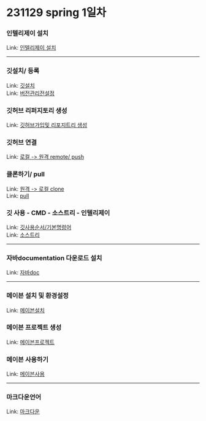 # 231129 spring 1일차


### 인텔리제이 설치

Link: [인텔리제이 설치](https://blog.naver.com/dkumylove/223277971257)

---

### 깃설치/ 등록
Link: [깃설치](https://blog.naver.com/dkumylove/223233690691)<br>
Link: [버전관리전설정](https://blog.naver.com/dkumylove/223234380052)

### 깃허브 리퍼지토리 생성
Link: [깃허브가입및 리포지트리 생성](https://blog.naver.com/dkumylove/223239629263)

### 깃허브 연결
Link: [로컬 -> 원격 remote/ push](https://blog.naver.com/dkumylove/223239635596)

### 클론하기/ pull
Link: [원격 -> 로컬 clone](https://blog.naver.com/dkumylove/223239642158)<br>
Link: [pull](https://blog.naver.com/dkumylove/223240216937)

### 깃 사용 - CMD - 소스트리 - 인텔리제이
Link: [깃사용순서/기본명령어](https://blog.naver.com/dkumylove/223278612713)<br>
Link: [소스트리](https://blog.naver.com/dkumylove/223243894704)

---

### 자바documentation 다운로드 설치
Link: [자바doc](https://blog.naver.com/dkumylove/223278231966)

---

### 메이븐 설치 및 환경설정
Link: [메이븐설치](https://blog.naver.com/dkumylove/223278585627)

### 메이븐 프로젝트 생성
Link: [메이븐프로젝트](https://blog.naver.com/dkumylove/223278617028)

### 메이븐 사용하기
Link: [메이븐사용](https://blog.naver.com/dkumylove/223278624917)

----

### 마크다운언어
Link: [마크다운](https://gist.github.com/ihoneymon/652be052a0727ad59601)